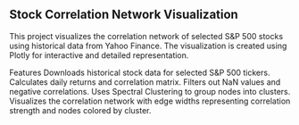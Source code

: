 ## Stock Correlation Network Visualization
This project visualizes the correlation network of selected S&P 500 stocks using historical data from Yahoo Finance. The visualization is created using Plotly for interactive and detailed representation.

Features
Downloads historical stock data for selected S&P 500 tickers.
Calculates daily returns and correlation matrix.
Filters out NaN values and negative correlations.
Uses Spectral Clustering to group nodes into clusters.
Visualizes the correlation network with edge widths representing correlation strength and nodes colored by cluster.
